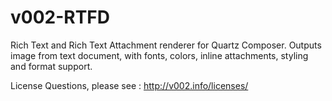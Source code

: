 v002-RTFD
=========

Rich Text and Rich Text Attachment renderer for Quartz Composer. Outputs image from text document, with fonts, colors, inline attachments, styling and format support.

License Questions, please see : http://v002.info/licenses/